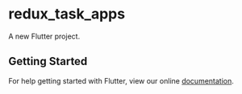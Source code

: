 # redux_task_apps

A new Flutter project.

## Getting Started

For help getting started with Flutter, view our online
[documentation](https://flutter.io/).

